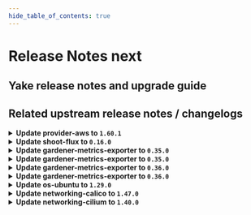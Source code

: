 ```yaml
---
hide_table_of_contents: true
---
```


# Release Notes next

## Yake release notes and upgrade guide

## Related upstream release notes / changelogs


<details>
<summary><b>Update provider-aws to <code>1.60.1</code></b></summary>

# [gardener/gardener-extension-provider-aws]

## 🐛 Bug Fixes

- `[OPERATOR]` Add specific object selectors for shoot webhooks to avoid high load in large landscapes  by @kon-angelo [#1235]

## Helm Charts
- admission-aws-application: `europe-docker.pkg.dev/gardener-project/releases/charts/gardener/extensions/admission-aws-application:v1.60.1`
- admission-aws-runtime: `europe-docker.pkg.dev/gardener-project/releases/charts/gardener/extensions/admission-aws-runtime:v1.60.1`
- provider-aws: `europe-docker.pkg.dev/gardener-project/releases/charts/gardener/extensions/provider-aws:v1.60.1`
## Docker Images
- gardener-extension-admission-aws: `europe-docker.pkg.dev/gardener-project/releases/gardener/extensions/admission-aws:v1.60.1`
- gardener-extension-provider-aws: `europe-docker.pkg.dev/gardener-project/releases/gardener/extensions/provider-aws:v1.60.1`


</details>

<details>
<summary><b>Update shoot-flux to <code>0.16.0</code></b></summary>

## What's Changed
* 🤖 Update module golang.org/x/tools to v0.30.0 by @renovate in https://github.com/stackitcloud/gardener-extension-shoot-flux/pull/134
* 🤖 Update module github.com/spf13/cobra to v1.9.1 - autoclosed by @renovate in https://github.com/stackitcloud/gardener-extension-shoot-flux/pull/137
* 🤖 Update module github.com/gardener/gardener to v1.113.0 by @renovate in https://github.com/stackitcloud/gardener-extension-shoot-flux/pull/133


**Full Changelog**: https://github.com/stackitcloud/gardener-extension-shoot-flux/compare/v0.15.0...v0.16.0

</details>

<details>
<summary><b>Update gardener-metrics-exporter to <code>0.35.0</code></b></summary>

# [gardener/gardener-metrics-exporter]

## 🏃 Others

- `[OPERATOR]` Adds SAST scanning using `gosec`. by @rickardsjp [#120]

## Docker Images
- metrics-exporter: `europe-docker.pkg.dev/gardener-project/releases/gardener/metrics-exporter:0.35.0`


</details>

<details>
<summary><b>Update gardener-metrics-exporter to <code>0.35.0</code></b></summary>

# [gardener/gardener-metrics-exporter]

## 🏃 Others

- `[OPERATOR]` Adds SAST scanning using `gosec`. by @rickardsjp [#120]

## Docker Images
- metrics-exporter: `europe-docker.pkg.dev/gardener-project/releases/gardener/metrics-exporter:0.35.0`


</details>

<details>
<summary><b>Update gardener-metrics-exporter to <code>0.36.0</code></b></summary>

no release notes available

## Docker Images
- metrics-exporter: `europe-docker.pkg.dev/gardener-project/releases/gardener/metrics-exporter:0.36.0`


</details>

<details>
<summary><b>Update gardener-metrics-exporter to <code>0.36.0</code></b></summary>

no release notes available

## Docker Images
- metrics-exporter: `europe-docker.pkg.dev/gardener-project/releases/gardener/metrics-exporter:0.36.0`


</details>

<details>
<summary><b>Update os-ubuntu to <code>1.29.0</code></b></summary>

# [gardener/gardener-extension-os-ubuntu]

## ⚠️ Breaking Changes

- `[OPERATOR]` The option `values.disableAutoUpgrades` was moved under the config directive and therefore must be configured like this now `values.config.disableUnattendedUpgrades` by @nschad [#178]
## 🐛 Bug Fixes

- `[OPERATOR]` The provision OSC script does not run anymore when the node is rebooting.  by @MrBatschner [#184]
## 🏃 Others

- `[OPERATOR]` Allows the operator to deploy nodes with the timesyncing service `ntp` to be enabled and configured by default by @nschad [#178]

## Helm Charts
- os-ubuntu: `europe-docker.pkg.dev/gardener-project/releases/charts/gardener/extensions/os-ubuntu:v1.29.0`
## Docker Images
- gardener-extension-os-ubuntu: `europe-docker.pkg.dev/gardener-project/releases/gardener/extensions/os-ubuntu:v1.29.0`


</details>

<details>
<summary><b>Update networking-calico to <code>1.47.0</code></b></summary>

# [gardener/gardener-extension-networking-calico]

## ⚠️ Breaking Changes

- `[OPERATOR]` The Helm charts for the `application` and `runtime` parts of the gardener-extension-admission-calico admission controller have been separated into standalone charts. These charts now assume a Garden setup with a virtual garden. Both charts must be deployed individually: the `runtime` chart on the Garden runtime cluster, and the `application` chart on the virtual garden. Additionally, the intermediate `global` level in the Helm values has been removed, so you may need to adjust your provided values accordingly. by @MartinWeindel [#572]
## 🏃 Others

- `[OPERATOR]` Fix permissions of calico-kube-controllers by @DockToFuture [#577]
- `[OPERATOR]` Containers, which do not require privilege escalations, now forbid privilege escalations explicitly. by @georgibaltiev [#576]
- `[OPERATOR]` Prepare for deployment of admission controller by gardener-operator by @MartinWeindel [#572]
- `[OPERATOR]` Update to calico-v3.29.2 by @axel7born [#599]
- `[OPERATOR]` The ports used by the extension can now be specified via helm values. by @ScheererJ [#592]

## Helm Charts
- admission-calico-application: `europe-docker.pkg.dev/gardener-project/releases/charts/gardener/extensions/admission-calico-application:v1.47.0`
- admission-calico-runtime: `europe-docker.pkg.dev/gardener-project/releases/charts/gardener/extensions/admission-calico-runtime:v1.47.0`
- networking-calico: `europe-docker.pkg.dev/gardener-project/releases/charts/gardener/extensions/networking-calico:v1.47.0`
## Docker Images
- gardener-extension-admission-calico: `europe-docker.pkg.dev/gardener-project/releases/gardener/extensions/admission-calico:v1.47.0`
- gardener-extension-networking-calico: `europe-docker.pkg.dev/gardener-project/releases/gardener/extensions/networking-calico:v1.47.0`


</details>

<details>
<summary><b>Update networking-cilium to <code>1.40.0</code></b></summary>

# [gardener/gardener-extension-networking-cilium]

## ⚠️ Breaking Changes

- `[OPERATOR]` The Helm charts for the `application` and `runtime` parts of the gardener-extension-admission-cilium admission controller have been separated into standalone charts. These charts now assume a Garden setup with a virtual garden. Both charts must be deployed individually: the `runtime` chart on the Garden runtime cluster, and the `application` chart on the virtual garden. Additionally, the intermediate `global` level in the Helm values has been removed, so you may need to adjust your provided values accordingly. by @MartinWeindel [#483]
## 🏃 Others

- `[OPERATOR]` Update to cilium `v1.16.6`. by @DockToFuture [#484]
- `[OPERATOR]` Use BPF masquerading and therefore BPF host routing in Cilium when using direct routing. by @hown3d [#350]
- `[OPERATOR]` Update cilium to v1.17.1 by @axel7born [#510]
- `[OPERATOR]` Containers, which do not require privilege escalations, now forbid privilege escalations explicitly. by @georgibaltiev [#487]
- `[OPERATOR]` Prepare for deployment of admission controller by gardener-operator by @MartinWeindel [#483]
- `[OPERATOR]` The ports used by the extension can now be specified via helm values. by @ScheererJ [#506]

## Helm Charts
- admission-cilium-application: `europe-docker.pkg.dev/gardener-project/releases/charts/gardener/extensions/admission-cilium-application:v1.40.0`
- admission-cilium-runtime: `europe-docker.pkg.dev/gardener-project/releases/charts/gardener/extensions/admission-cilium-runtime:v1.40.0`
- networking-cilium: `europe-docker.pkg.dev/gardener-project/releases/charts/gardener/extensions/networking-cilium:v1.40.0`
## Docker Images
- gardener-extension-admission-cilium: `europe-docker.pkg.dev/gardener-project/releases/gardener/extensions/admission-cilium:v1.40.0`
- gardener-extension-networking-cilium: `europe-docker.pkg.dev/gardener-project/releases/gardener/extensions/networking-cilium:v1.40.0`


</details>
